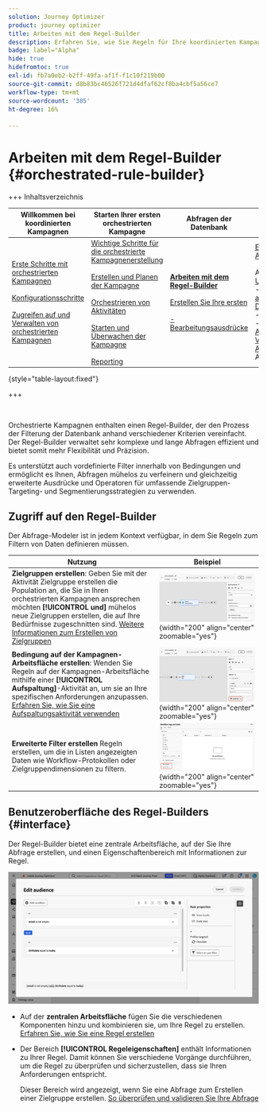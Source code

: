 ```yaml
---
solution: Journey Optimizer
product: journey optimizer
title: Arbeiten mit dem Regel-Builder
description: Erfahren Sie, wie Sie Regeln für Ihre koordinierten Kampagnen erstellen
badge: label="Alpha"
hide: true
hidefromtoc: true
exl-id: fb7a0eb2-b2ff-49fa-af1f-f1c10f219b00
source-git-commit: d8b83bc46526f721d4dfaf62cf8ba4cbf5a56ce7
workflow-type: tm+mt
source-wordcount: '385'
ht-degree: 16%

---
```



# Arbeiten mit dem Regel-Builder {#orchestrated-rule-builder}

+++ Inhaltsverzeichnis

| Willkommen bei koordinierten Kampagnen | Starten Ihrer ersten orchestrierten Kampagne | Abfragen der Datenbank | Aktivitäten für orchestrierte Kampagnen |
|---|---|---|---|
| [Erste Schritte mit orchestrierten Kampagnen](gs-orchestrated-campaigns.md)<br/><br/>[Konfigurationsschritte](configuration-steps.md)<br/><br/>[Zugreifen auf und Verwalten von orchestrierten Kampagnen](access-manage-orchestrated-campaigns.md) | [Wichtige Schritte für die orchestrierte Kampagnenerstellung](gs-campaign-creation.md)<br/><br/>[Erstellen und Planen der Kampagne](create-orchestrated-campaign.md)<br/><br/>[Orchestrieren von Aktivitäten](orchestrate-activities.md)<br/><br/>[Starten und Überwachen der Kampagne](start-monitor-campaigns.md)<br/><br/>[Reporting](reporting-campaigns.md) | <b>[Arbeiten mit dem Regel-Builder](orchestrated-rule-builder.md)</b><br/><br/>[Erstellen Sie Ihre ersten ](build-query.md)<br/><br/>[-Bearbeitungsausdrücke](edit-expressions.md) | [Erste Schritte mit Aktivitäten](activities/about-activities.md)<br/><br/>Aktivitäten:<br/>[Und-Verknüpfung](activities/and-join.md) - [Zielgruppe aufbauen](activities/build-audience.md) - [Dimension ändern](activities/change-dimension.md) - [Kanalaktivitäten](activities/channels.md) - [Kombinieren](activities/combine.md) - [Anreicherung](activities/deduplication.md) - [Verzweigung](activities/enrichment.md) - [Abstimmung](activities/fork.md) [&#128279;](activities/reconciliation.md) [&#128279;](activities/split.md) - Aufspaltung[Warten](activities/wait.md) |

{style="table-layout:fixed"}

+++

<br/>

Orchestrierte Kampagnen enthalten einen Regel-Builder, der den Prozess der Filterung der Datenbank anhand verschiedener Kriterien vereinfacht. Der Regel-Builder verwaltet sehr komplexe und lange Abfragen effizient und bietet somit mehr Flexibilität und Präzision.

Es unterstützt auch vordefinierte Filter innerhalb von Bedingungen und ermöglicht es Ihnen, Abfragen mühelos zu verfeinern und gleichzeitig erweiterte Ausdrücke und Operatoren für umfassende Zielgruppen-Targeting- und Segmentierungsstrategien zu verwenden.

## Zugriff auf den Regel-Builder

Der Abfrage-Modeler ist in jedem Kontext verfügbar, in dem Sie Regeln zum Filtern von Daten definieren müssen.

| Nutzung | Beispiel |
|  ---  |  ---  |
| **Zielgruppen erstellen**: Geben Sie mit der Aktivität Zielgruppe erstellen die Population an, die Sie in Ihren orchestrierten Kampagnen ansprechen möchten **[!UICONTROL und]** mühelos neue Zielgruppen erstellen, die auf Ihre Bedürfnisse zugeschnitten sind. [Weitere Informationen zum Erstellen von Zielgruppen](../orchestrated/activities/build-audience.md) | ![Bild, das den Zugriff auf die Benutzeroberfläche zur Zielgruppenerstellung zeigt](assets/query-access-audience.png){width="200" align="center" zoomable="yes"} |
| **Bedingung auf der Kampagnen-Arbeitsfläche erstellen**: Wenden Sie Regeln auf der Kampagnen-Arbeitsfläche mithilfe einer **[!UICONTROL Aufspaltung]**-Aktivität an, um sie an Ihre spezifischen Anforderungen anzupassen. [Erfahren Sie, wie Sie eine Aufspaltungsaktivität verwenden](../orchestrated/activities/split.md) | ![Bild, das zeigt, wie auf Workflow-Anpassungsoptionen zugegriffen werden kann](assets/query-access-split.png){width="200" align="center" zoomable="yes"} |
| **Erweiterte Filter erstellen** Regeln erstellen, um die in Listen angezeigten Daten wie Workflow-Protokollen oder Zielgruppendimensionen zu filtern. | ![Bild, das zeigt, wie Listenfilter angepasst werden](assets/query-access-advanced-filters.png){width="200" align="center" zoomable="yes"} |

## Benutzeroberfläche des Regel-Builders {#interface}

Der Regel-Builder bietet eine zentrale Arbeitsfläche, auf der Sie Ihre Abfrage erstellen, und einen Eigenschaftenbereich mit Informationen zur Regel.

![Bild mit der Benutzeroberfläche des Regel-Builders](assets/rule-builder-interface.png)

* Auf der **zentralen Arbeitsfläche** fügen Sie die verschiedenen Komponenten hinzu und kombinieren sie, um Ihre Regel zu erstellen. [Erfahren Sie, wie Sie eine Regel erstellen](../orchestrated/build-query.md)

* Der Bereich **[!UICONTROL Regeleigenschaften]** enthält Informationen zu Ihrer Regel. Damit können Sie verschiedene Vorgänge durchführen, um die Regel zu überprüfen und sicherzustellen, dass sie Ihren Anforderungen entspricht.

  Dieser Bereich wird angezeigt, wenn Sie eine Abfrage zum Erstellen einer Zielgruppe erstellen. [So überprüfen und validieren Sie Ihre Abfrage](build-query.md#check-and-validate-your-query)
